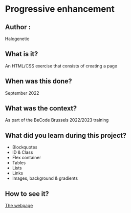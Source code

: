 # Progressive enhancement

## Author :
Halogenetic

## What is it?
An HTML/CSS exercise that consists of creating a page

## When was this done?
September 2022

## What was the context?
As part of the BeCode Brussels 2022/2023 training

## What did you learn during this project?
- Blockquotes
- ID & Class
- Flex container
- Tables
- Lists
- Links
- Images, background & gradients

## How to see it?
[The webpage](http://htmlpreview.github.io/?https://github.com/Halogenetic/progressive-enhancement/blob/master/index.HTML)
